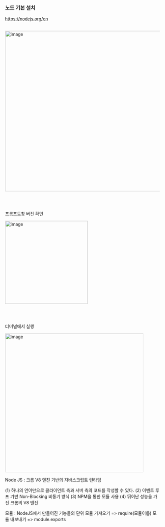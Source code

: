 ### 노드 기본 설치

<https://nodejs.org/en>

<br/>

<img width="520" alt="image" src="https://github.com/juhyun98/NodeJS/assets/140494238/8cd07276-1ab5-4531-92a7-25070dd08674">

<br/><br/>

프롬프트창 버전 확인

<img width="269" alt="image" src="https://github.com/juhyun98/NodeJS/assets/140494238/7fbcebfe-1e65-4bd4-8698-08ecead627b3">

<br><br>

터미널에서 실행


<img width="450" alt="image" src="https://github.com/juhyun98/NodeJS/assets/140494238/e91ffe8c-0d58-4ba9-bc2b-e72ddfeeef33">



Node JS : 크롬 V8 엔진 기반의 자바스크립트 런타임

(1) 하나의 언어만으로 클라이언트 측과 서버 측의 코드를 작성할 수 있다.
(2) 이벤트 루프 기반 Non-Blocking 비동기 방식
(3) NPM을 통한 모듈 사용
(4) 뛰어난 성능을 가진 크롬의 V8 엔진

모듈 : NodeJS에서 만들어진 기능들의 단위
모듈 가져오기 => require(모듈이름)
모듈 내보내기 => module.exports

